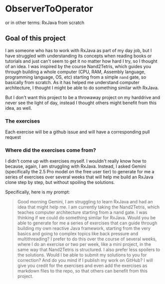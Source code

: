 # ObserverToOperator

or in other terms: RxJava from scratch

## Goal of this project

I am someone who has to work with RxJava as part of my day job, but I have struggled with understanding its concepts when reading books or tutorials and just can't seem to get it no matter how hard I try, so I thought of an idea. I was inspired by the course Nand2Tetris, which guides you through building a whole computer (CPU, RAM, Assembly language, programming language, OS, etc) starting from a simple `nand` gate, so basically from scratch.
As it has helped me understand computer architecture, I thought I might be able to do something similar with RxJava.

But I don't want this project to be a throwaway project on my harddrive and never see the light of day, instead I thought others might benefit from this idea, as well.

### The exercises

Each exercise will be a github issue and will have a corresponding pull request

### Where did the exercises come from?

I didn't come up with exercises myself. I wouldn't really know how to because, again, I am struggling with RxJava. Instead, I asked Gemini (specifically the 2.5 Pro model on the free user tier) to generate for me a series of exercises over several weeks that will help me build an RxJava clone step by step, but without spoiling the solutions.

Specifically, here is my prompt:

> Good morning Gemini,
> I am struggling to learn RxJava and had an idea that might help me.
> I am currently taking the Nand2Tetris, which teaches computer architecture starting from a nand gate.
> I was thinking if we could do something similar for RxJava.
> Would you be able to generate for me a series of exercises that can guide through building my own reactive Java framework, starting from the very basics and going to complex topics like back pressure and multithreading? 
> I prefer to do this over the course of several weeks, where I do an exercise or two per week, like a mini project, in the same way that Nand2Tetris is structured.
> I also prefer less spoilers to the solutions.
> Would I be able to submit my solutions to you for correction?
> And do you mind if I publish my work on GitHub? I will give you credit for the exercises and even add the exercises as markdown files to the repo, so that others can benefit from this project.



